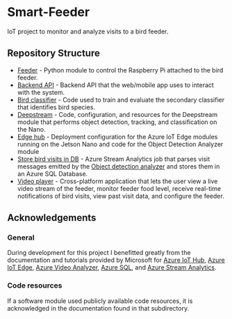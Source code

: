 # Smart-Feeder
IoT project to monitor and analyze visits to a bird feeder.

## Repository Structure
- [Feeder](https://github.com/CMofjeld/Smart-Feeder/tree/main/feeder) - Python module to control the Raspberry Pi attached to the bird feeder.
- [Backend API](https://github.com/CMofjeld/Smart-Feeder/tree/main/backend-api) - Backend API that the web/mobile app uses to interact with the system.
- [Bird classifier](https://github.com/CMofjeld/Smart-Feeder/tree/main/bird-classifier) - Code used to train and evaluate the secondary classifier that identifies bird species.
- [Deepstream](https://github.com/CMofjeld/Smart-Feeder/tree/main/deepstream) - Code, configuration, and resources for the Deepstream module that performs object detection, tracking, and classification on the Nano.
- [Edge hub](https://github.com/CMofjeld/Smart-Feeder/tree/main/edge-hub) - Deployment configuration for the Azure IoT Edge modules running on the Jetson Nano and code for the Object Detection Analyzer module
- [Store bird visits in DB](https://github.com/CMofjeld/Smart-Feeder/tree/main/StoreBirdVisitsInDB) - Azure Stream Analytics job that parses visit messages emitted by the [Object detection analyzer](https://github.com/CMofjeld/Smart-Feeder/tree/main/edge-hub/modules/ObjectDetectionAnalyzer) and stores them in an Azure SQL Database.
- [Video player](https://github.com/CMofjeld/Smart-Feeder/tree/main/video-player) - Cross-platform application that lets the user view a live video stream of the feeder, monitor feeder food level, receive real-time notifications of bird visits, view past visit data, and configure the feeder.

## Acknowledgements
### General
During development for this project I benefitted greatly from the documentation and tutorials provided by Microsoft for [Azure IoT Hub](https://docs.microsoft.com/en-us/azure/iot-hub/), [Azure IoT Edge](https://docs.microsoft.com/en-us/azure/iot-edge/), [Azure Video Analyzer](https://docs.microsoft.com/en-us/azure/azure-video-analyzer/video-analyzer-docs/), [Azure SQL](https://docs.microsoft.com/en-us/azure/azure-sql/), and [Azure Stream Analytics](https://docs.microsoft.com/en-us/azure/stream-analytics/).
### Code resources
If a software module used publicly available code resources, it is acknowledged in the documentation found in that subdirectory.